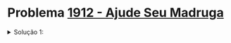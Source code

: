 # Problema [1912 - Ajude Seu Madruga](https://www.beecrowd.com.br/judge/pt/problems/view/1912)


<details>
  <summary>Solução 1:</summary>


O problema é uma clássica do método da bisecção, do paradigma divisão e conquista.
Primeiro eu verifico os casos externos, onde não precisamos cortar ou é impossível alcançar a área desejada.
Feito essa verificação, pego o tamanho da maior tira do array (para maiores otimizações, poderia fazer junto das operações de soma uma espécie de análise dos dados, obtendo o desvio padrão e reduzindo a partir dessa taxa o limiar alto para o método da bisecção) como limiar alto para o início do loop. limiar baixo é 0, a partir disso, computo conforme o paradigma divisão e conquista para se aproximar cada vez mais do resultado. Não utilizei uma verificação se a diferença de cada iteração é menor do que um certo número (1e-9 por exemplo) para finalizar pois não vale o risco em cair num loop infinito. Portanto, fiz o loop iterar fixamente 35 vezes, pois julguei que deu os resultados mais consistentes. Um valor próximo deste é adequado para a maioria dos casos, pois este método rápidamente converge ao resultado mesmo com entradas muito maiores.

- [Natã Schmitt](https://github.com/NatasFX)

</details>